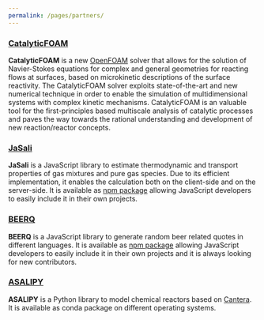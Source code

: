 ```yaml
---
permalink: /pages/partners/
---
```


<div class="row">
    <h3 class="text-center"><a href="http://www.catalyticfoam.polimi.it/">CatalyticFOAM</a><br></h3>
    <p class="text-center"><b>CatalyticFOAM</b> is a new <a href="https://openfoam.org/">OpenFOAM</a> solver that allows for the solution of Navier-Stokes equations for complex and general geometries for reacting flows at surfaces, based on microkinetic descriptions of the surface reactivity. The CatalyticFOAM solver exploits state-of-the-art and new numerical technique in order to enable the simulation of multidimensional systems with complex kinetic mechanisms. CatalyticFOAM is an valuable tool for the first-principles based multiscale analysis of catalytic processes and paves the way towards the rational understanding and development of new reaction/reactor concepts.
    </p>
</div>
<div class="row">
    <h3 class="text-center"><a href="https://github.com/srebughini/JASALI">JaSali</a><br></h3>
    <p class="text-center"><b>JaSali</b> is a JavaScript library to estimate thermodynamic and transport properties of gas mixtures and pure gas species. Due to its efficient implementation, it enables the calculation both on the client-side and on the server-side. It is available as <a href="https://www.npmjs.com/package/jasali">npm package</a> allowing JavaScript developers to easily include it in their own projects. 
    </p>
</div>
<div class="row">
    <h3 class="text-center"><a href="https://srebughini.github.io/BEERQ/">BEERQ</a><br></h3>
    <p class="text-center"><b>BEERQ</b> is a JavaScript library to generate random beer related quotes in different languages. It is available as <a href="https://www.npmjs.com/package/beerq">npm package</a> allowing JavaScript developers to easily include it in their own projects and it is always looking for new contributors.
    </p>
</div>
<div class="row">
    <h3 class="text-center"><a href="https://github.com/srebughini/ASALIPY">ASALIPY</a><br></h3>
    <p class="text-center"><b>ASALIPY</b> is a Python library to model chemical reactors based on <a href="https://cantera.org/">Cantera</a>. It is available as conda package on different operating systems.
    </p>
</div>